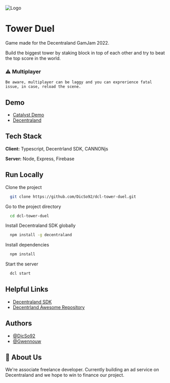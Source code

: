 
![Logo](https://decentraland.org/blog/images/static/images/gamejam2022banner-58d0263b61724681a9cf764e3d169a43.jpg)


# Tower Duel

Game made for the Decentraland GamJam 2022.

Build the biggest tower by staking block in top of each other and try to
beat the top score in the world.

### ⚠️ Multiplayer
```
Be aware, multiplayer can be laggy and you can exprerience fatal issue, in case, reload the scene.
```

## Demo

- [Catalyst Demo](https://play.decentraland.org/?NETWORK=mainnet&position=120%2C81&CATALYST=peer-testing.decentraland.org&realm=v2%7Epeer-testing.decentraland.org&island=I39u)
- [Decentraland](https://play.decentraland.org?position=120%2C81)


## Tech Stack

**Client:** Typescript, Decentrland SDK, CANNONjs

**Server:** Node, Express, Firebase


## Run Locally

Clone the project

```bash
  git clone https://github.com/DicSo92/dcl-tower-duel.git
```

Go to the project directory

```bash
  cd dcl-tower-duel
```

Install Decentraland SDK globally

```bash
  npm install -g decentraland
```

Install dependencies

```bash
  npm install
```

Start the server

```bash
  dcl start
```


## Helpful Links

- [Decentraland SDK](https://docs.decentraland.org/development-guide/SDK-101/)
- [Decentrland Awesome Repository](https://github.com/decentraland-scenes/Awesome-Repository)


## Authors

- [@DicSo92](https://www.github.com/DicSo92)
- [@Gwennouw](https://www.github.com/Gwennouw)


## 🚀 About Us
We're associate freelance developer. Currently building an ad service on Decentraland and
we hope to win to finance our project.

